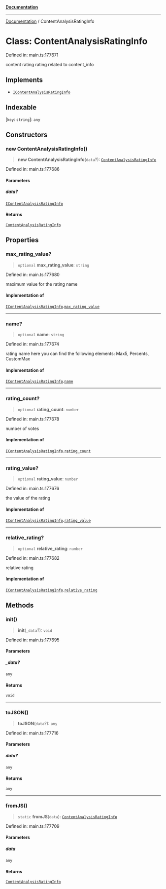 [**Documentation**](../README.md)

***

[Documentation](../README.md) / ContentAnalysisRatingInfo

# Class: ContentAnalysisRatingInfo

Defined in: main.ts:177671

content rating rating related to content_info

## Implements

- [`IContentAnalysisRatingInfo`](../interfaces/IContentAnalysisRatingInfo.md)

## Indexable

\[`key`: `string`\]: `any`

## Constructors

### new ContentAnalysisRatingInfo()

> **new ContentAnalysisRatingInfo**(`data`?): [`ContentAnalysisRatingInfo`](ContentAnalysisRatingInfo.md)

Defined in: main.ts:177686

#### Parameters

##### data?

[`IContentAnalysisRatingInfo`](../interfaces/IContentAnalysisRatingInfo.md)

#### Returns

[`ContentAnalysisRatingInfo`](ContentAnalysisRatingInfo.md)

## Properties

### max\_rating\_value?

> `optional` **max\_rating\_value**: `string`

Defined in: main.ts:177680

maximum value for the rating name

#### Implementation of

[`IContentAnalysisRatingInfo`](../interfaces/IContentAnalysisRatingInfo.md).[`max_rating_value`](../interfaces/IContentAnalysisRatingInfo.md#max_rating_value)

***

### name?

> `optional` **name**: `string`

Defined in: main.ts:177674

rating name
here you can find the following elements: Max5, Percents, CustomMax

#### Implementation of

[`IContentAnalysisRatingInfo`](../interfaces/IContentAnalysisRatingInfo.md).[`name`](../interfaces/IContentAnalysisRatingInfo.md#name)

***

### rating\_count?

> `optional` **rating\_count**: `number`

Defined in: main.ts:177678

number of votes

#### Implementation of

[`IContentAnalysisRatingInfo`](../interfaces/IContentAnalysisRatingInfo.md).[`rating_count`](../interfaces/IContentAnalysisRatingInfo.md#rating_count)

***

### rating\_value?

> `optional` **rating\_value**: `number`

Defined in: main.ts:177676

the value of the rating

#### Implementation of

[`IContentAnalysisRatingInfo`](../interfaces/IContentAnalysisRatingInfo.md).[`rating_value`](../interfaces/IContentAnalysisRatingInfo.md#rating_value)

***

### relative\_rating?

> `optional` **relative\_rating**: `number`

Defined in: main.ts:177682

relative rating

#### Implementation of

[`IContentAnalysisRatingInfo`](../interfaces/IContentAnalysisRatingInfo.md).[`relative_rating`](../interfaces/IContentAnalysisRatingInfo.md#relative_rating)

## Methods

### init()

> **init**(`_data`?): `void`

Defined in: main.ts:177695

#### Parameters

##### \_data?

`any`

#### Returns

`void`

***

### toJSON()

> **toJSON**(`data`?): `any`

Defined in: main.ts:177716

#### Parameters

##### data?

`any`

#### Returns

`any`

***

### fromJS()

> `static` **fromJS**(`data`): [`ContentAnalysisRatingInfo`](ContentAnalysisRatingInfo.md)

Defined in: main.ts:177709

#### Parameters

##### data

`any`

#### Returns

[`ContentAnalysisRatingInfo`](ContentAnalysisRatingInfo.md)
